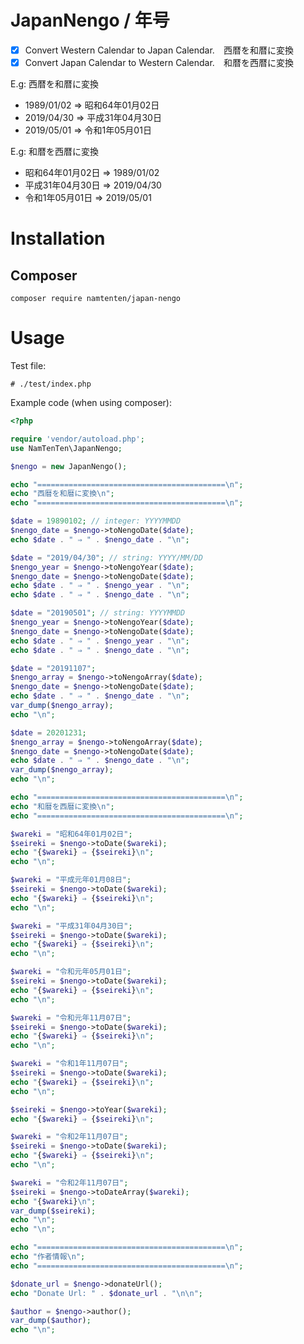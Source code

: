 # JapanNengo / 年号
- [x] Convert Western Calendar to Japan Calendar.　西暦を和暦に変換
- [x] Convert Japan Calendar to Western Calendar.　和暦を西暦に変換

E.g: 西暦を和暦に変換

- 1989/01/02 ⇒ 昭和64年01月02日
- 2019/04/30 ⇒ 平成31年04月30日
- 2019/05/01 ⇒ 令和1年05月01日

E.g: 和暦を西暦に変換

- 昭和64年01月02日 ⇒ 1989/01/02
- 平成31年04月30日 ⇒ 2019/04/30
- 令和1年05月01日 ⇒ 2019/05/01

# Installation
## Composer
```shell
composer require namtenten/japan-nengo
```

# Usage
Test file:
```
# ./test/index.php
```

Example code (when using composer):

```php
<?php

require 'vendor/autoload.php';
use NamTenTen\JapanNengo;

$nengo = new JapanNengo();

echo "==========================================\n";
echo "西暦を和暦に変換\n";
echo "==========================================\n";

$date = 19890102; // integer: YYYYMMDD
$nengo_date = $nengo->toNengoDate($date);
echo $date . " ⇒ " . $nengo_date . "\n";

$date = "2019/04/30"; // string: YYYY/MM/DD
$nengo_year = $nengo->toNengoYear($date);
$nengo_date = $nengo->toNengoDate($date);
echo $date . " ⇒ " . $nengo_year . "\n";
echo $date . " ⇒ " . $nengo_date . "\n";

$date = "20190501"; // string: YYYYMMDD
$nengo_year = $nengo->toNengoYear($date);
$nengo_date = $nengo->toNengoDate($date);
echo $date . " ⇒ " . $nengo_year . "\n";
echo $date . " ⇒ " . $nengo_date . "\n";

$date = "20191107";
$nengo_array = $nengo->toNengoArray($date);
$nengo_date = $nengo->toNengoDate($date);
echo $date . " ⇒ " . $nengo_date . "\n";
var_dump($nengo_array);
echo "\n";

$date = 20201231;
$nengo_array = $nengo->toNengoArray($date);
$nengo_date = $nengo->toNengoDate($date);
echo $date . " ⇒ " . $nengo_date . "\n";
var_dump($nengo_array);
echo "\n";

echo "==========================================\n";
echo "和暦を西暦に変換\n";
echo "==========================================\n";

$wareki = "昭和64年01月02日";
$seireki = $nengo->toDate($wareki);
echo "{$wareki} ⇒ {$seireki}\n";
echo "\n";

$wareki = "平成元年01月08日";
$seireki = $nengo->toDate($wareki);
echo "{$wareki} ⇒ {$seireki}\n";
echo "\n";

$wareki = "平成31年04月30日";
$seireki = $nengo->toDate($wareki);
echo "{$wareki} ⇒ {$seireki}\n";
echo "\n";

$wareki = "令和元年05月01日";
$seireki = $nengo->toDate($wareki);
echo "{$wareki} ⇒ {$seireki}\n";
echo "\n";

$wareki = "令和元年11月07日";
$seireki = $nengo->toDate($wareki);
echo "{$wareki} ⇒ {$seireki}\n";
echo "\n";

$wareki = "令和1年11月07日";
$seireki = $nengo->toDate($wareki);
echo "{$wareki} ⇒ {$seireki}\n";
echo "\n";

$seireki = $nengo->toYear($wareki);
echo "{$wareki} ⇒ {$seireki}\n";

$wareki = "令和2年11月07日";
$seireki = $nengo->toDate($wareki);
echo "{$wareki} ⇒ {$seireki}\n";
echo "\n";

$wareki = "令和2年11月07日";
$seireki = $nengo->toDateArray($wareki);
echo "{$wareki}\n";
var_dump($seireki);
echo "\n";
echo "\n";

echo "==========================================\n";
echo "作者情報\n";
echo "==========================================\n";

$donate_url = $nengo->donateUrl();
echo "Donate Url: " . $donate_url . "\n\n";

$author = $nengo->author();
var_dump($author);
echo "\n";
```
